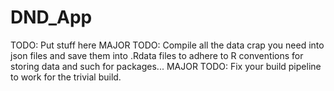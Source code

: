 # DND_App

TODO: Put stuff here
MAJOR TODO: Compile all the data crap you need into json files and save them into .Rdata files to adhere to R conventions for storing data and such for packages...
MAJOR TODO: Fix your build pipeline to work for the trivial build.
